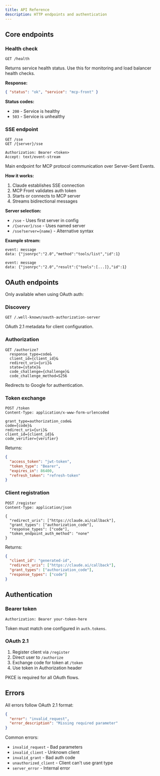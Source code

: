 ```yaml
---
title: API Reference
description: HTTP endpoints and authentication
---
```


## Core endpoints

### Health check

```
GET /health
```

Returns service health status. Use this for monitoring and load balancer health checks.

**Response:**

```json
{ "status": "ok", "service": "mcp-front" }
```

**Status codes:**

- `200` - Service is healthy
- `503` - Service is unhealthy

### SSE endpoint

```
GET /sse
GET /{server}/sse

Authorization: Bearer <token>
Accept: text/event-stream
```

Main endpoint for MCP protocol communication over Server-Sent Events.

**How it works:**

1. Claude establishes SSE connection
2. MCP Front validates auth token
3. Starts or connects to MCP server
4. Streams bidirectional messages

**Server selection:**

- `/sse` - Uses first server in config
- `/{server}/sse` - Uses named server
- `/sse?server={name}` - Alternative syntax

**Example stream:**

```
event: message
data: {"jsonrpc":"2.0","method":"tools/list","id":1}

event: message
data: {"jsonrpc":"2.0","result":{"tools":[...]},"id":1}
```

## OAuth endpoints

Only available when using OAuth auth:

### Discovery

```
GET /.well-known/oauth-authorization-server
```

OAuth 2.1 metadata for client configuration.

### Authorization

```
GET /authorize?
  response_type=code&
  client_id={client_id}&
  redirect_uri={uri}&
  state={state}&
  code_challenge={challenge}&
  code_challenge_method=S256
```

Redirects to Google for authentication.

### Token exchange

```
POST /token
Content-Type: application/x-www-form-urlencoded

grant_type=authorization_code&
code={code}&
redirect_uri={uri}&
client_id={client_id}&
code_verifier={verifier}
```

Returns:

```json
{
  "access_token": "jwt-token",
  "token_type": "Bearer",
  "expires_in": 86400,
  "refresh_token": "refresh-token"
}
```

### Client registration

```
POST /register
Content-Type: application/json

{
  "redirect_uris": ["https://claude.ai/callback"],
  "grant_types": ["authorization_code"],
  "response_types": ["code"],
  "token_endpoint_auth_method": "none"
}
```

Returns:

```json
{
  "client_id": "generated-id",
  "redirect_uris": ["https://claude.ai/callback"],
  "grant_types": ["authorization_code"],
  "response_types": ["code"]
}
```

## Authentication

### Bearer token

```
Authorization: Bearer your-token-here
```

Token must match one configured in `auth.tokens`.

### OAuth 2.1

1. Register client via `/register`
2. Direct user to `/authorize`
3. Exchange code for token at `/token`
4. Use token in Authorization header

PKCE is required for all OAuth flows.

## Errors

All errors follow OAuth 2.1 format:

```json
{
  "error": "invalid_request",
  "error_description": "Missing required parameter"
}
```

Common errors:

- `invalid_request` - Bad parameters
- `invalid_client` - Unknown client
- `invalid_grant` - Bad auth code
- `unauthorized_client` - Client can't use grant type
- `server_error` - Internal error

